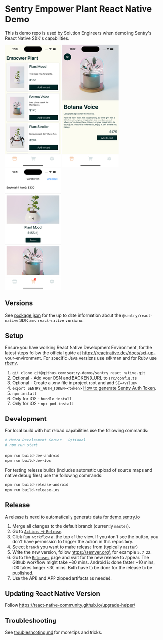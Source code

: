 # Sentry Empower Plant React Native Demo

This is demo repo is used by Solution Engineers when demo'ing Sentry's [React Native](https://docs.sentry.io/platforms/react-native) SDK's capabilities.

<img src="./img/empower-plant.png" height="400">
<img src="./img/empower-plant-product-detail.png" height="400">
<img src="./img/empower-plant-cart.png" height="400">

## Versions

See [package.json](./package.json) for the up to date information about the `@sentry/react-native` SDK and `react-native` versions.

## Setup

Ensure you have working React Native Development Environment, for the latest steps follow the official guide at https://reactnative.dev/docs/set-up-your-environment. For specific Java versions use [sdkman](sdkman.io) and for Ruby use [rbenv](http://rbenv.org/).

1. `git clone git@github.com:sentry-demos/sentry_react_native.git`
2. Optional - Add your DSN and BACKEND_URL to `src/config.ts`
3. Optional - Create a .env file in project root and add `SE=<value>`
4. `export SENTRY_AUTH_TOKEN=<token>` [How to generate Sentry Auth Token](https://docs.sentry.io/account/auth-tokens/#organization-auth-tokens).
5. `npm install`
6. Only for iOS - `bundle install`
7. Only for iOS - `npx pod-install`

## Development

For local build with hot reload capabilities use the following commands:

```bash
# Metro Development Server - Optional
# npm run start

npm run build-dev-android
npm run build-dev-ios
```

For testing release builds (includes automatic upload of source maps and native debug files) use the following commands:

```bash
npm run build-release-android
npm run build-release-ios
```

## Release

A release is need to automatically generate data for [demo.sentry.io](https://demo.sentry.io)

1. Merge all changes to the default branch (currently `master`).
2. Go to [`Actions` -> `Release`](https://github.com/sentry-demos/sentry_react_native/actions/workflows/release.yml).
3. Click `Run workflow` at the top of the view. If you don't see the button, you don't have permission to trigger the action in this repository.
4. Select `branch` you want to make release from (typically `master`)
5. Write the new version, follow https://semver.org/, for example `5.7.22`.
6. Go to the [`Releases`](https://github.com/sentry-demos/sentry_react_native/releases) page and wait for the new release to appear. The Github workflow might take ~30 mins. Android is done faster ~10 mins, iOS takes longer ~30 mins. Both have to be done for the release to be published.
7. Use the APK and APP zipped artifacts as needed.

## Updating React Native Version

Follow https://react-native-community.github.io/upgrade-helper/

## Troubleshooting

See [troubleshooting.md](./troubleshooting.md) for more tips and tricks.

